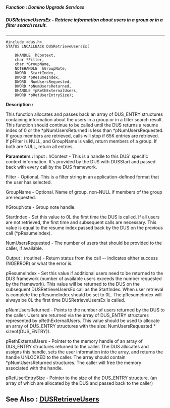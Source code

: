 ##### Function : Domino Upgrade Services
##### DUSRetrieveUsersEx - Retrieve information about users in a group or in a filter search result.
---
```
#include <dus.h>
STATUS LNCALLBACK DUSRetrieveUsersEx(

	DHANDLE  hContext,
	char *Filter,
	char *GroupName,
	NOTEHANDLE  hGroupNote,
	DWORD  StartIndex,
	DWORD *pResumeIndex,
	DWORD  NumUsersRequested,
	DWORD *pNumUsersReturned,
	DHANDLE *pRethExternalUsers,
	DWORD *pRetUserEntrySize);
```
**Description :**

This function allocates and passes back an array of DUS_ENTRY structures 
containing information about the users in a group or in a filter search 
result.  This function should continue to be called until the DUS returns a 
resume index of 0 or the *pNumUsersReturned is less than *pNumUsersRequested.  
If group members are retrieved, calls will stop if 65K entries are retrieved.  
If pFilter is NULL, and GroupName is valid, return members of a group.  If both 
are NULL, return all entries.

**Parameters :**
Input :
hContext  -  This is a handle to this DUS' specific context information. It's provided by the DUS with DUSStart and passed back with every call by the DUS framework.

Filter  -  Optional.  This is a filter string in an application-defined format that the user has selected.

GroupName  -  Optional.  Name of group, non-NULL if members of the group are requested.

hGroupNote  -  Group note handle.

StartIndex  -  Set this value to 0L the first time the DUS is called.  If all users are not retrieved, the first time and subsequent calls are necessary. This value is equal to the resume index passed back by the DUS on the previous call (*pResumeIndex).

NumUsersRequested  -  The number of users that should be provided to the caller, if available.

Output :
(routine)  -  Return status from the call -- indicates either success (NOERROR) or what the error is.


pResumeIndex  -  Set this value if additional users need to be returned to the DUS framework (number of available users exceeds the number requested by the framework).  This value will be returned to the DUS on the subsequent DUSRetrieveUsersEx call as the StartIndex.  When user retrieval is complete the pResumeIndex should be set to 0L.  The pResumeIndex will always be 0L the first time DUSRetrieveUsersEx is called.

pNumUsersReturned  -  Points to the number of users returned by the DUS to the caller.  Users are returned via the array of DUS_ENTRY structures represented by pRethExternalUsers.  This value should be used to allocate an array of DUS_ENTRY structures with the size:   NumUsersRequested *  sizeof(DUS_ENTRY)).

pRethExternalUsers  -  Pointer to the memory handle  of an array of DUS_ENTRY structures returned to the caller.  The DUS allocates and assigns this handle, sets the user information into the array, and returns the handle UNLOCKED to the caller.  The array should contain *pNumUsersReturned structures.  The caller will free the memory associated with the handle.

pRetUserEntrySize  -  Pointer to the size of the DUS_ENTRY structure. (an array of which are allocated by the DUS and passed back to the caller)


**See Also :**
[DUSRetrieveUsers](/domino-c-api-docs/reference/Func/DUSRetrieveUsers)
---
